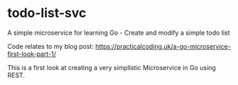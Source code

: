 # todo-list-svc
A simple microservice for learning Go - Create and modify a simple todo list

Code relates to my blog post: https://practicalcoding.uk/a-go-microservice-first-look-part-1/

This is a first look at creating a very simplistic Microservice in Go using REST.